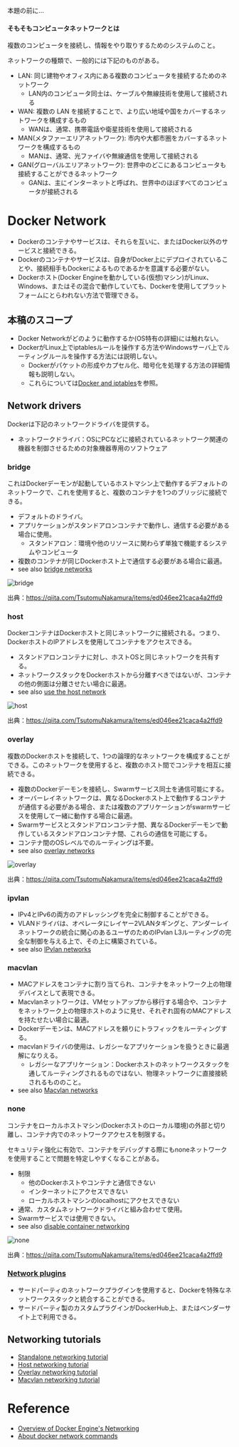 本題の前に…
#### そもそもコンピュータネットワークとは
複数のコンピュータを接続し、情報をやり取りするためのシステムのこと。

ネットワークの種類で、一般的には下記のものがある。

- LAN: 同じ建物やオフィス内にある複数のコンピュータを接続するためのネットワーク
    - LAN内のコンピュータ同士は、ケーブルや無線技術を使用して接続される
- WAN: 複数の LAN を接続することで、より広い地域や国をカバーするネットワークを構成するもの
    - WANは、通常、携帯電話や衛星技術を使用して接続される
- MAN(メタファーエリアネットワーク): 市内や大都市圏をカバーするネットワークを構成するもの
    - MANは、通常、光ファイバや無線通信を使用して接続される
- GAN(グローバルエリアネットワーク): 世界中のどこにあるコンピュータも接続することができるネットワーク
    - GANは、主にインターネットと呼ばれ、世界中のほぼすべてのコンピュータが接続される

# Docker Network
- Dockerのコンテナやサービスは、それらを互いに、またはDocker以外のサービスと接続できる。
- Dockerのコンテナやサービスは、自身がDocker上にデプロイされていることや、接続相手もDockerによるものであるかを意識する必要がない。
- Dockerホスト(Docker Engineを動かしている(仮想)マシン)がLinux、Windows、またはその混合で動作していても、Dockerを使用してプラットフォームにとらわれない方法で管理できる。

## 本稿のスコープ
- Docker Networkがどのように動作するか(OS特有の詳細)には触れない。
- DockerがLinux上でiptablesルールを操作する方法やWindowsサーバ上でルーティングルールを操作する方法には説明しない。
    - Dockerがパケットの形成やカプセル化、暗号化を処理する方法の詳細情報も説明しない。
    - これらについては[Docker and iptables](https://docs.docker.com/network/iptables/)を参照。

## Network drivers
Dockerは下記のネットワークドライバを提供する。
- ネットワークドライバ：OSにPCなどに接続されているネットワーク関連の機器を制御させるための対象機器専用のソフトウェア

### bridge
これはDockerデーモンが起動しているホストマシン上で動作するデフォルトのネットワークで、これを使用すると、複数のコンテナを1つのブリッジに接続できる。
- デフォルトのドライバ。
- アプリケーションがスタンドアロンコンテナで動作し、通信する必要がある場合に使用。
    - スタンドアロン：環境や他のリソースに関わらず単独で機能するシステムやコンピュータ
- 複数のコンテナが同じDockerホスト上で通信する必要がある場合に最適。
- see also [bridge networks](https://docs.docker.com/network/bridge/)

![bridge](https://camo.qiitausercontent.com/59dcc3f5d87b1630b7349aa482b88e7f73d9781d/68747470733a2f2f71696974612d696d6167652d73746f72652e73332e616d617a6f6e6177732e636f6d2f302f37303135322f30323038613164612d323437362d353962362d393765332d6338656333396663633866392e706e67)

出典：https://qiita.com/TsutomuNakamura/items/ed046ee21caca4a2ffd9

### host
DockerコンテナはDockerホストと同じネットワークに接続される。つまり、DockerホストのIPアドレスを使用してコンテナをアクセスできる。
- スタンドアロンコンテナに対し、ホストOSと同じネットワークを共有する。
- ネットワークスタックをDockerホストから分離すべきではないが、コンテナの他の側面は分離させたい場合に最適。
- see also [use the host network](https://docs.docker.com/network/host/)

![host](https://camo.qiitausercontent.com/5f7c9b73c3ae97b7d922a5e249217519a04b2d09/68747470733a2f2f71696974612d696d6167652d73746f72652e73332e616d617a6f6e6177732e636f6d2f302f37303135322f66376431346335642d393032332d663535642d336233362d3233643861316239386466372e706e67)

出典：https://qiita.com/TsutomuNakamura/items/ed046ee21caca4a2ffd9

### overlay
複数のDockerホストを接続して、1つの論理的なネットワークを構成することができる。このネットワークを使用すると、複数のホスト間でコンテナを相互に接続できる。
- 複数のDockerデーモンを接続し、Swarmサービス同士を通信可能にする。
- オーバーレイネットワークは、異なるDockerホスト上で動作するコンテナが通信する必要がある場合、または複数のアプリケーションがswarmサービスを使用して一緒に動作する場合に最適。
- Swarmサービスとスタンドアロンコンテナ間、異なるDockerデーモンで動作しているスタンドアロンコンテナ間、これらの通信を可能にする。
- コンテナ間のOSレベルでのルーティングは不要。
- see also [overlay networks](https://docs.docker.com/network/overlay/)

![overlay](https://camo.qiitausercontent.com/fa0702f4680aab11404ae69ce6fc9bd27d7089b9/68747470733a2f2f71696974612d696d6167652d73746f72652e73332e616d617a6f6e6177732e636f6d2f302f37303135322f65303635353131322d356631662d383238622d383038632d3838383832633935383662322e706e67)

出典：https://qiita.com/TsutomuNakamura/items/ed046ee21caca4a2ffd9

### ipvlan
- IPv4とIPv6の両方のアドレッシングを完全に制御することができる。
- VLANドライバは、オペレータにレイヤー2VLANタギングと、アンダーレイネットワークの統合に関心のあるユーザのためのIPvlan L3ルーティングの完全な制御を与える上で、その上に構築されている。
- see also [IPvlan networks](https://docs.docker.com/network/ipvlan/)

### macvlan
- MACアドレスをコンテナに割り当てられ、コンテナをネットワーク上の物理デバイスとして表現できる。
- Macvlanネットワークは、VMセットアップから移行する場合や、コンテナをネットワーク上の物理ホストのように見せ、それぞれ固有のMACアドレスを持たせたい場合に最適。
- Dockerデーモンは、MACアドレスを頼りにトラフィックをルーティングする。
- macvlanドライバの使用は、レガシーなアプリケーションを扱うときに最適解になりえる。
    - レガシーなアプリケーション：Dockerホストのネットワークスタックを通してルーティングされるものではない、物理ネットワークに直接接続されるもののこと。
- see also [Macvlan networks](https://docs.docker.com/network/macvlan/)

### none
コンテナをローカルホストマシン(Dockerホストのローカル環境)の外部と切り離し、コンテナ内でのネットワークアクセスを制限する。

セキュリティ強化に有効で、コンテナをデバッグする際にもnoneネットワークを使用することで問題を特定しやすくなることがある。

- 制限
    - 他のDockerホストやコンテナと通信できない
    - インターネットにアクセスできない
    - ローカルホストマシンのlocalhostにアクセスできない
- 通常、カスタムネットワークドライバと組み合わせて使用。
- Swarmサービスでは使用できない。
- see also [disable container networking](https://docs.docker.com/network/none/)

![none](https://camo.qiitausercontent.com/401a7c14610c05e66e2ef2ec9b57e9a641a19421/68747470733a2f2f71696974612d696d6167652d73746f72652e73332e616d617a6f6e6177732e636f6d2f302f37303135322f30373833323631632d633334652d393139322d336464312d3465626237636235646666392e706e67)

出典：https://qiita.com/TsutomuNakamura/items/ed046ee21caca4a2ffd9

### [Network plugins](https://docs.docker.com/engine/extend/plugins_services/)
- サードパーティのネットワークプラグインを使用すると、Dockerを特殊なネットワークスタックと統合することができる。
- サードパーティ製のカスタムプラグインがDockerHub上、またはベンダーサイト上で利用できる。

## Networking tutorials
- [Standalone networking tutorial](https://docs.docker.com/network/network-tutorial-standalone/)
- [Host networking tutorial](https://docs.docker.com/network/network-tutorial-host/)
- [Overlay networking tutorial](https://docs.docker.com/network/network-tutorial-overlay/)
- [Macvlan networking tutorial](https://docs.docker.com/network/network-tutorial-macvlan/)

# Reference
- [Overview of Docker Engine's Networking](https://docs.docker.com/network/)
- [About docker network commands](https://docs.docker.com/engine/reference/commandline/network/)
